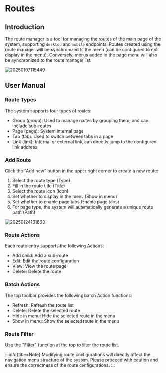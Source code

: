 # Routes

<PluginInfo name="client"></PluginInfo>

## Introduction

The route manager is a tool for managing the routes of the main page of the system, supporting `desktop` and `mobile` endpoints. Routes created using the route manager will be synchronized to the menu (can be configured to not display in the menu). Conversely, menus added in the page menu will also be synchronized to the route manager list.

![20250107115449](https://static-docs.nocobase.com/20250107115449.png)

## User Manual

### Route Types

The system supports four types of routes:

- Group (group): Used to manage routes by grouping them, and can include sub-routes
- Page (page): System internal page
- Tab (tab): Used to switch between tabs in a page
- Link (link): Internal or external link, can directly jump to the configured link address

### Add Route

Click the "Add new" button in the upper right corner to create a new route:

1. Select the route type (Type)
2. Fill in the route title (Title)
3. Select the route icon (Icon)
4. Set whether to display in the menu (Show in menu)
5. Set whether to enable page tabs (Enable page tabs)
6. For page type, the system will automatically generate a unique route path (Path)

![20250124131803](https://static-docs.nocobase.com/20250124131803.png)

### Route Actions

Each route entry supports the following Actions:

- Add child: Add a sub-route
- Edit: Edit the route configuration
- View: View the route page
- Delete: Delete the route

### Batch Actions

The top toolbar provides the following batch Action functions:

- Refresh: Refresh the route list
- Delete: Delete the selected route
- Hide in menu: Hide the selected route in the menu
- Show in menu: Show the selected route in the menu

### Route Filter

Use the "Filter" function at the top to filter the route list.

:::info{title=Note}
Modifying route configurations will directly affect the navigation menu structure of the system. Please proceed with caution and ensure the correctness of the route configurations.
:::
